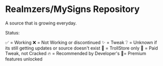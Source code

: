 # Realmzers/MySigns Repository
A source that is growing everyday.

Status:

✅ = Working
❌ = Not Working or discontinued
✨ = Tweak
❔ = Unknown if its still getting updates or source doesn't exist
🔵 = TrollStore only
💸 = Paid Tweak, not Cracked
🔥 = Recommended by Developer's
🌟= Premium features unlocked
